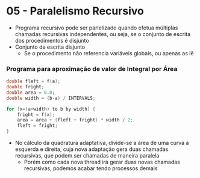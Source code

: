 # 05 - Paralelismo Recursivo
* Programa recursivo pode ser parlelizado quando efetua múltiplas chamadas recursivas independentes, ou seja, se o conjunto de escrita dos procedimentos é disjunto
* Conjunto de escrita disjunto
    * Se o procedimento não referencia variáveis globais, ou apenas as lê

### Programa para aproximação de valor de Integral por Área
```c
double fleft = f(a);
double fright;
double area = 0.0;
double width = (b-a) / INTERVALS;

for [x=(a+width) to b by width] {
    fright = f(x);
    area = area + (fleft + fright) * width / 2;
    fleft = fright;
}
```

* No cálculo da quadratura adaptativa, divide-se a área de uma curva à esquerda e direita, cuja nova adaptação gera duas chamadas recursivas, que podem ser chamadas de maneira paralela
    * Porém como cada nova thread irá gerar duas novas chamadas recursivas, podemos acabar tendo processos demais
